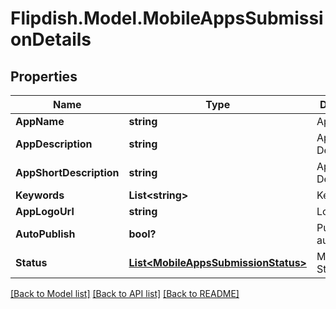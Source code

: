# Flipdish.Model.MobileAppsSubmissionDetails
## Properties

Name | Type | Description | Notes
------------ | ------------- | ------------- | -------------
**AppName** | **string** | App Name | [optional] 
**AppDescription** | **string** | App Description | [optional] 
**AppShortDescription** | **string** | App Description | [optional] 
**Keywords** | **List&lt;string&gt;** | Keywords | [optional] 
**AppLogoUrl** | **string** | Logo URL | [optional] 
**AutoPublish** | **bool?** | Publish automatically | [optional] 
**Status** | [**List&lt;MobileAppsSubmissionStatus&gt;**](MobileAppsSubmissionStatus.md) | Mobile App Status | [optional] 

[[Back to Model list]](../README.md#documentation-for-models) [[Back to API list]](../README.md#documentation-for-api-endpoints) [[Back to README]](../README.md)

